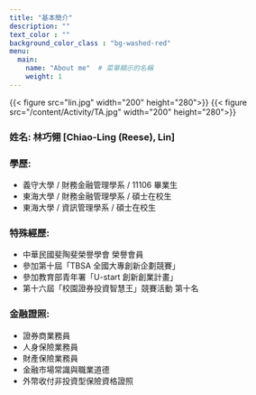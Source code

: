 ```yaml
---
title: "基本簡介"
description: ""
text_color : ""
background_color_class : "bg-washed-red"
menu:
  main:
    name: "About me"  # 菜單顯示的名稱
    weight: 1
---
```

{{< figure src="lin.jpg"  width="200" height="280">}}
{{< figure src="/content/Activity/TA.jpg"  width="200" height="280">}}

### **姓名:** 林巧翎 [Chiao-Ling (Reese), Lin]

### **學歷:** 
- 義守大學 / 財務金融管理學系 / 11106 畢業生
- 東海大學 / 財務金融管理學系 / 碩士在校生
- 東海大學 / 資訊管理學系 / 碩士在校生

### **特殊經歷:**
- 中華民國斐陶斐榮譽學會 榮譽會員
- 參加第十屆「TBSA 全國大專創新企劃競賽」
- 參加教育部青年署「U-start 創新創業計畫」
- 第十六屆「校園證券投資智慧王」競賽活動 第十名

### **金融證照:**
- 證券商業務員
- 人身保險業務員
- 財產保險業務員
- 金融市場常識與職業道德
- 外幣收付非投資型保險資格證照
